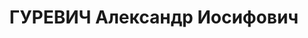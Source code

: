 ---
title: ГУРЕВИЧ Александр Иосифович
description: "Род. в 1896, Гродненская губ., г. Белосток, еврей, обр.: высшее, член\
  \ ВКП(б). Проживал: Москва, ул. Серафимовича, д. 2 (Дом правительства), кв. 420.\
  \ Зам. председателя Госплана СССР. \n  Арестован 07.07.1937. Обв. в участии в террористической\
  \ организации. Приговор: ВК ВС СССР, 29.10.1937 – ВМН. Расстрелян 30.10.1937, г.Москва.\
  \ \n  Реабилитирован ВК ВС СССР 07.05.1955"
---